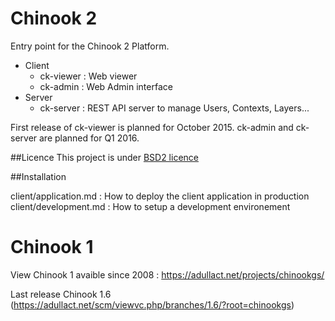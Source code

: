 # Chinook 2
Entry point for the Chinook 2 Platform.

* Client
  * ck-viewer : Web viewer
  * ck-admin : Web Admin interface
* Server
  * ck-server : REST API server to manage Users, Contexts, Layers...

First release of ck-viewer is planned for October 2015.
ck-admin and ck-server are planned for Q1 2016.


##Licence
This project is under [BSD2 licence](http://opensource.org/licenses/BSD-2-Clause)

##Installation

client/application.md		: How to deploy the client application in production  
client/development.md		: How to setup a development environement


# Chinook 1
View Chinook 1 avaible since 2008 : https://adullact.net/projects/chinookgs/

Last release Chinook 1.6 (https://adullact.net/scm/viewvc.php/branches/1.6/?root=chinookgs)
